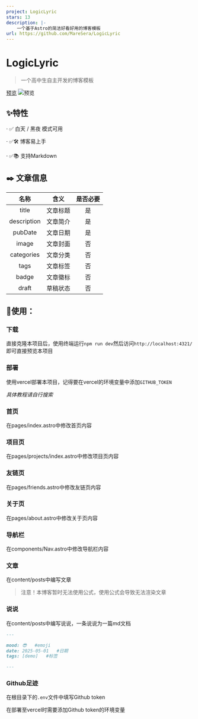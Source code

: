 ```yaml
---
project: LogicLyric
stars: 13
description: |-
    一个基于Astro的简洁好看好用的博客模板
url: https://github.com/MareSera/LogicLyric
---
```


# LogicLyric

> 一个高中生自主开发的博客模板

[预览](https://LogicLyric.maresera.top/)
![预览](https://LogicLyric.maresera.top/)

## ✨特性

· ✅ 白天 / 黑夜 模式可用

· ✅🛠️ 博客易上手

· ✅📚 支持Markdown

## ✒️ 文章信息

|    名称     |   含义   | 是否必要 |
| :---------: | :------: | :------: |
|    title    | 文章标题 |    是    |
| description | 文章简介 |    是    |
|   pubDate   | 文章日期 |    是    |
|    image    | 文章封面 |    否    |
| categories  | 文章分类 |    否    |
|    tags     | 文章标签 |    否    |
|    badge    | 文章徽标 |    否    |
|    draft    | 草稿状态 |    否    |


## 🔭使用：

### 下载

直接克隆本项目后，使用终端运行`npm run dev`然后访问`http://localhost:4321/`即可直接预览本项目

### 部署

使用vercel部署本项目，记得要在vercel的环境变量中添加`GITHUB_TOKEN`

_具体教程请自行搜索_

### 首页

在pages/index.astro中修改首页内容

### 项目页

在pages/projects/index.astro中修改项目页内容

### 友链页

在pages/friends.astro中修改友链页内容


### 关于页

在pages/about.astro中修改关于页内容

### 导航栏

在components/Nav.astro中修改导航栏内容

### 文章

在content/posts中编写文章

> 注意！本博客暂时无法使用公式，使用公式会导致无法渲染文章

### 说说

在content/posts中编写说说，一条说说为一篇md文档

```md
---

mood: 😎   #emoji
date: 2025-05-01   #日期
tags: [demo]   #标签

---
```

### Github足迹

在根目录下的`.env`文件中填写Github token

在部署至vercel时需要添加Github token的环境变量
